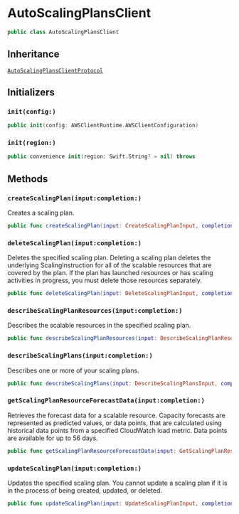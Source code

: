 # AutoScalingPlansClient

``` swift
public class AutoScalingPlansClient 
```

## Inheritance

[`AutoScalingPlansClientProtocol`](/aws-sdk-swift/reference/0.x/AWSAutoScalingPlans/AutoScalingPlansClientProtocol)

## Initializers

### `init(config:)`

``` swift
public init(config: AWSClientRuntime.AWSClientConfiguration) 
```

### `init(region:)`

``` swift
public convenience init(region: Swift.String? = nil) throws 
```

## Methods

### `createScalingPlan(input:completion:)`

Creates a scaling plan.

``` swift
public func createScalingPlan(input: CreateScalingPlanInput, completion: @escaping (ClientRuntime.SdkResult<CreateScalingPlanOutputResponse, CreateScalingPlanOutputError>) -> Void)
```

### `deleteScalingPlan(input:completion:)`

Deletes the specified scaling plan.
Deleting a scaling plan deletes the underlying ScalingInstruction for
all of the scalable resources that are covered by the plan.
If the plan has launched resources or has scaling activities in progress, you must
delete those resources separately.

``` swift
public func deleteScalingPlan(input: DeleteScalingPlanInput, completion: @escaping (ClientRuntime.SdkResult<DeleteScalingPlanOutputResponse, DeleteScalingPlanOutputError>) -> Void)
```

### `describeScalingPlanResources(input:completion:)`

Describes the scalable resources in the specified scaling plan.

``` swift
public func describeScalingPlanResources(input: DescribeScalingPlanResourcesInput, completion: @escaping (ClientRuntime.SdkResult<DescribeScalingPlanResourcesOutputResponse, DescribeScalingPlanResourcesOutputError>) -> Void)
```

### `describeScalingPlans(input:completion:)`

Describes one or more of your scaling plans.

``` swift
public func describeScalingPlans(input: DescribeScalingPlansInput, completion: @escaping (ClientRuntime.SdkResult<DescribeScalingPlansOutputResponse, DescribeScalingPlansOutputError>) -> Void)
```

### `getScalingPlanResourceForecastData(input:completion:)`

Retrieves the forecast data for a scalable resource.
Capacity forecasts are represented as predicted values, or data points, that are
calculated using historical data points from a specified CloudWatch load metric. Data points are
available for up to 56 days.

``` swift
public func getScalingPlanResourceForecastData(input: GetScalingPlanResourceForecastDataInput, completion: @escaping (ClientRuntime.SdkResult<GetScalingPlanResourceForecastDataOutputResponse, GetScalingPlanResourceForecastDataOutputError>) -> Void)
```

### `updateScalingPlan(input:completion:)`

Updates the specified scaling plan.
You cannot update a scaling plan if it is in the process of being created, updated, or
deleted.

``` swift
public func updateScalingPlan(input: UpdateScalingPlanInput, completion: @escaping (ClientRuntime.SdkResult<UpdateScalingPlanOutputResponse, UpdateScalingPlanOutputError>) -> Void)
```
